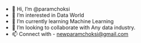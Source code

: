 - 👋 Hi, I’m @paramchoksi
- 👀 I’m interested in Data World
- 🌱 I’m currently learning Machine Learning
- 💞️ I’m looking to collaborate with Any data industry.
- 📫 Connect with - newparamchoksi@gmail.com

<!---
paramchoksi/paramchoksi is a ✨ special ✨ repository because its `README.md` (this file) appears on your GitHub profile.
You can click the Preview link to take a look at your changes.
--->
